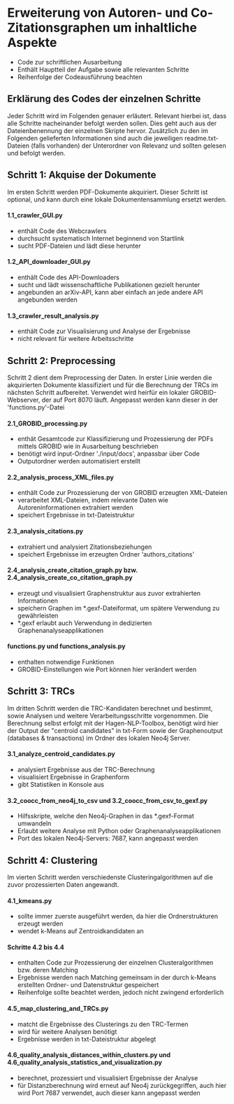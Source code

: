 # Erweiterung von Autoren- und Co-Zitationsgraphen um inhaltliche Aspekte
- Code zur schriftlichen Ausarbeitung
- Enthält Hauptteil der Aufgabe sowie alle relevanten Schritte
- Reihenfolge der Codeausführung beachten

## Erklärung des Codes der einzelnen Schritte
Jeder Schritt wird im Folgenden genauer erläutert. Relevant hierbei ist, dass alle Schritte nacheinander befolgt werden sollen. Dies geht auch aus der Dateienbenennung der einzelnen Skripte hervor. Zusätzlich zu den im Folgenden gelieferten Informationen sind auch die jeweiligen readme.txt-Dateien (falls vorhanden) der Unterordner von Relevanz und sollten gelesen und befolgt werden.

## Schritt 1: Akquise der Dokumente
Im ersten Schritt werden PDF-Dokumente akquiriert. Dieser Schritt ist optional, und kann durch eine lokale Dokumentensammlung ersetzt werden.

#### 1.1_crawler_GUI.py
- enthält Code des Webcrawlers
- durchsucht systematisch Internet beginnend von Startlink
- sucht PDF-Dateien und lädt diese herunter

#### 1.2_API_downloader_GUI.py
- enthält Code des API-Downloaders
- sucht und lädt wissenschaftliche Publikationen gezielt herunter
- angebunden an arXiv-API, kann aber einfach an jede andere API angebunden werden

#### 1.3_crawler_result_analysis.py
- enthält Code zur Visualisierung und Analyse der Ergebnisse
- nicht relevant für weitere Arbeitsschritte

## Schritt 2: Preprocessing
Schritt 2 dient dem Preprocessing der Daten. In erster Linie werden die akquirierten Dokumente klassifiziert und für die Berechnung der TRCs im nächsten Schritt aufbereitet. Verwendet wird heirfür ein lokaler GROBID-Webserver, der auf Port 8070 läuft. Angepasst werden kann dieser in der 'functions.py'-Datei

#### 2.1_GROBID_processing.py
- enthät Gesamtcode zur Klassifizierung und Prozessierung der PDFs mittels GROBID wie in Ausarbeitung beschrieben
- benötigt wird input-Ordner './input/docs', anpassbar über Code
- Outputordner werden automatisiert erstellt
  
#### 2.2_analysis_process_XML_files.py
- enthält Code zur Prozessierung der von GROBID erzeugten XML-Dateien
- verarbeitet XML-Dateien, indem relevante Daten wie Autoreninformationen extrahiert werden
- speichert Ergebnisse in txt-Dateistruktur

#### 2.3_analysis_citations.py
- extrahiert und analysiert Zitationsbeziehungen
- speichert Ergebnisse im erzeugten Ordner 'authors_citations'

#### 2.4_analysis_create_citation_graph.py bzw. 2.4_analysis_create_co_citation_graph.py
- erzeugt und visualisiert Graphenstruktur aus zuvor extrahierten Informationen
- speichern Graphen im *.gexf-Dateiformat, um spätere Verwendung zu gewährleisten
- *.gexf erlaubt auch Verwendung in dedizierten Graphenanalyseapplikationen

#### functions.py und functions_analysis.py
- enthalten notwendige Funktionen
- GROBID-Einstellungen wie Port können hier verändert werden



## Schritt 3: TRCs
Im dritten Schritt werden die TRC-Kandidaten berechnet und bestimmt, sowie Analysen und weitere Verarbeitungsschritte vorgenommen. Die Berechnung selbst erfolgt mit der Hagen-NLP-Toolbox, benötigt wird hier der Output der "centroid candidates" in txt-Form sowie der Graphenoutput (databases & transactions) im Ordner des lokalen Neo4j Server.

#### 3.1_analyze_centroid_candidates.py
- analysiert Ergebnisse aus der TRC-Berechnung
- visualisiert Ergebnisse in Graphenform
- gibt Statistiken in Konsole aus

#### 3.2_coocc_from_neo4j_to_csv und 3.2_coocc_from_csv_to_gexf.py
- Hilfsskripte, welche den Neo4j-Graphen in das *.gexf-Format umwandeln
- Erlaubt weitere Analyse mit Python oder Graphenanalyseapplikationen
- Port des lokalen Neo4j-Servers: 7687, kann angepasst werden


## Schritt 4: Clustering
Im vierten Schritt werden verschiedenste Clusteringalgorithmen auf die zuvor prozessierten Daten angewandt. 

#### 4.1_kmeans.py
- sollte immer zuerste ausgeführt werden, da hier die Ordnerstrukturen erzeugt werden
- wendet k-Means auf Zentroidkandidaten an

#### Schritte 4.2 bis 4.4
- enthalten Code zur Prozessierung der einzelnen Clusteralgorithmen bzw. deren Matching
- Ergebnisse werden nach Matching gemeinsam in der durch k-Means erstellten Ordner- und Datenstruktur gespeichert
- Reihenfolge sollte beachtet werden, jedoch nicht zwingend erforderlich

#### 4.5_map_clustering_and_TRCs.py
- matcht die Ergebnisse des Clusterings zu den TRC-Termen
- wird für weitere Analysen benötigt
- Ergebnisse werden in txt-Dateistruktur abgelegt

#### 4.6_quality_analysis_distances_within_clusters.py und 4.6_quality_analysis_statistics_and_visualization.py
- berechnet, prozessiert und visualisiert Ergebnisse der Analyse
- für Distanzberechnung wird erneut auf Neo4j zurückgegriffen, auch hier wird Port 7687 verwendet, auch dieser kann angepasst werden

